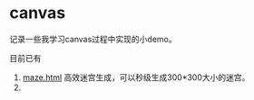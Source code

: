 # canvas 
记录一些我学习canvas过程中实现的小demo。

目前已有
1. [maze.html](maze.html) 高效迷宫生成，可以秒级生成300*300大小的迷宫。  
2. 